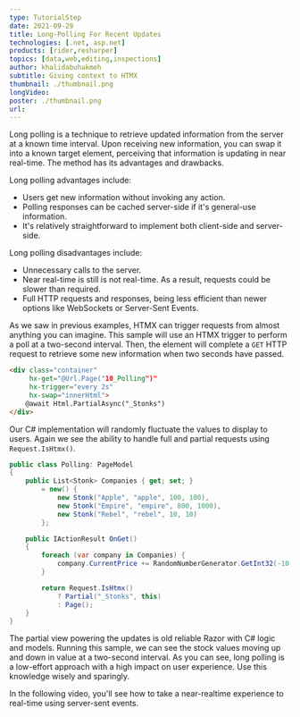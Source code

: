 ```yaml
---
type: TutorialStep
date: 2021-09-29
title: Long-Polling For Recent Updates
technologies: [.net, asp.net]
products: [rider,resharper]
topics: [data,web,editing,inspections]
author: khalidabuhakmeh
subtitle: Giving context to HTMX
thumbnail: ./thumbnail.png
longVideo:
poster: ./thumbnail.png
url:
---
```


Long polling is a technique to retrieve updated information from the server at a known time interval. Upon receiving new information, you can swap it into a known target element, perceiving that information is updating in near real-time. The method has its advantages and drawbacks.

Long polling advantages include:

- Users get new information without invoking any action.
- Polling responses can be cached server-side if it's general-use information.
- It's relatively straightforward to implement both client-side and server-side.

Long polling disadvantages include:

- Unnecessary calls to the server.
- Near real-time is still is not real-time. As a result, requests could be slower than required.
- Full HTTP requests and responses, being less efficient than newer options like WebSockets or Server-Sent Events.

As we saw in previous examples, HTMX can trigger requests from almost anything you can imagine. This sample will use an HTMX trigger to perform a poll at a two-second interval. Then, the element will complete a `GET` HTTP request to retrieve some new information when two seconds have passed.

```html
<div class="container"
     hx-get="@Url.Page("10_Polling")"
     hx-trigger="every 2s"
     hx-swap="innerHtml">
    @await Html.PartialAsync("_Stonks")
</div>
```

Our C# implementation will randomly fluctuate the values to display to users. Again we see the ability to handle full and partial requests using `Request.IsHtmx()`.

```c#
public class Polling: PageModel
{
    public List<Stonk> Companies { get; set; }
        = new() {
            new Stonk("Apple", "apple", 100, 100),
            new Stonk("Empire", "empire", 800, 1000),
            new Stonk("Rebel", "rebel", 10, 10)
        };

    public IActionResult OnGet()
    {
        foreach (var company in Companies) {
            company.CurrentPrice += RandomNumberGenerator.GetInt32(-10, 10);
        }

        return Request.IsHtmx()
            ? Partial("_Stonks", this)
            : Page();
    }
}
```

The partial view powering the updates is old reliable Razor with C# logic and models. Running this sample, we can see the stock values moving up and down in value at a two-second interval. As you can see, long polling is a low-effort approach with a high impact on user experience. Use this knowledge wisely and sparingly.

In the following video, you'll see how to take a near-realtime experience to real-time using server-sent events.